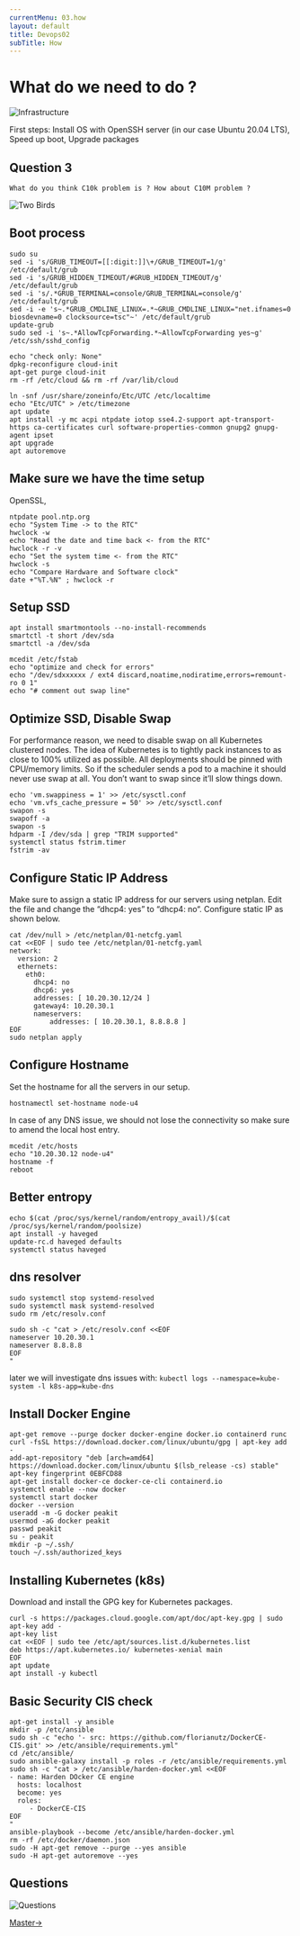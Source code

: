 ```yaml
---
currentMenu: 03.how
layout: default
title: Devops02
subTitle: How
---
```


# What do we need to do ?

![Infrastructure](https://raw.githubusercontent.com/c4xp/Devops02/master/assets/infra.jpg)

First steps: Install OS with OpenSSH server (in our case Ubuntu 20.04 LTS), Speed up boot, Upgrade packages

## Question 3

```
What do you think C10k problem is ? How about C10M problem ?
```

![Two Birds](https://raw.githubusercontent.com/c4xp/Devops02/master/assets/twobirds.jpg)

## Boot process

```
sudo su
sed -i 's/GRUB_TIMEOUT=[[:digit:]]\+/GRUB_TIMEOUT=1/g' /etc/default/grub
sed -i 's/GRUB_HIDDEN_TIMEOUT/#GRUB_HIDDEN_TIMEOUT/g' /etc/default/grub
sed -i 's/.*GRUB_TERMINAL=console/GRUB_TERMINAL=console/g' /etc/default/grub
sed -i -e 's~.*GRUB_CMDLINE_LINUX=.*~GRUB_CMDLINE_LINUX="net.ifnames=0 biosdevname=0 clocksource=tsc"~' /etc/default/grub
update-grub
sudo sed -i 's~.*AllowTcpForwarding.*~AllowTcpForwarding yes~g' /etc/ssh/sshd_config
```

```
echo "check only: None"
dpkg-reconfigure cloud-init
apt-get purge cloud-init
rm -rf /etc/cloud && rm -rf /var/lib/cloud
```

```
ln -snf /usr/share/zoneinfo/Etc/UTC /etc/localtime
echo "Etc/UTC" > /etc/timezone
apt update
apt install -y mc acpi ntpdate iotop sse4.2-support apt-transport-https ca-certificates curl software-properties-common gnupg2 gnupg-agent ipset
apt upgrade
apt autoremove
```

## Make sure we have the time setup

OpenSSL, 

```
ntpdate pool.ntp.org
echo "System Time -> to the RTC"
hwclock -w
echo "Read the date and time back <- from the RTC"
hwclock -r -v
echo "Set the system time <- from the RTC"
hwclock -s
echo "Compare Hardware and Software clock"
date +"%T.%N" ; hwclock -r
```

## Setup SSD

```
apt install smartmontools --no-install-recommends
smartctl -t short /dev/sda
smartctl -a /dev/sda

mcedit /etc/fstab
echo "optimize and check for errors"
echo "/dev/sdxxxxxx / ext4 discard,noatime,nodiratime,errors=remount-ro 0 1"
echo "# comment out swap line"
```

## Optimize SSD, Disable Swap

For performance reason, we need to disable swap on all Kubernetes clustered nodes. The idea of Kubernetes is to tightly pack instances to as close to 100% utilized as possible. All deployments should be pinned with CPU/memory limits. So if the scheduler sends a pod to a machine it should never use swap at all. You don’t want to swap since it’ll slow things down.

```
echo 'vm.swappiness = 1' >> /etc/sysctl.conf
echo 'vm.vfs_cache_pressure = 50' >> /etc/sysctl.conf
swapon -s
swapoff -a
swapon -s
hdparm -I /dev/sda | grep "TRIM supported"
systemctl status fstrim.timer
fstrim -av
```

## Configure Static IP Address

Make sure to assign a static IP address for our servers using netplan. Edit the file and change the “dhcp4: yes” to “dhcp4: no“. Configure static IP as shown below.

```
cat /dev/null > /etc/netplan/01-netcfg.yaml
cat <<EOF | sudo tee /etc/netplan/01-netcfg.yaml
network:
  version: 2
  ethernets:
    eth0:
      dhcp4: no
      dhcp6: yes
      addresses: [ 10.20.30.12/24 ]
      gateway4: 10.20.30.1
      nameservers:
          addresses: [ 10.20.30.1, 8.8.8.8 ]
EOF
sudo netplan apply
```

## Configure Hostname

Set the hostname for all the servers in our setup.

```
hostnamectl set-hostname node-u4
```

In case of any DNS issue, we should not lose the connectivity so make sure to amend the local host entry.

```
mcedit /etc/hosts
echo "10.20.30.12 node-u4"
hostname -f
reboot
```

## Better entropy

```
echo $(cat /proc/sys/kernel/random/entropy_avail)/$(cat /proc/sys/kernel/random/poolsize)
apt install -y haveged
update-rc.d haveged defaults
systemctl status haveged
```

## dns resolver

```
sudo systemctl stop systemd-resolved
sudo systemctl mask systemd-resolved
sudo rm /etc/resolv.conf

sudo sh -c "cat > /etc/resolv.conf <<EOF
nameserver 10.20.30.1
nameserver 8.8.8.8
EOF
"
```

later we will investigate dns issues with: `kubectl logs --namespace=kube-system -l k8s-app=kube-dns`

## Install Docker Engine

```
apt-get remove --purge docker docker-engine docker.io containerd runc
curl -fsSL https://download.docker.com/linux/ubuntu/gpg | apt-key add -
add-apt-repository "deb [arch=amd64] https://download.docker.com/linux/ubuntu $(lsb_release -cs) stable"
apt-key fingerprint 0EBFCD88
apt-get install docker-ce docker-ce-cli containerd.io
systemctl enable --now docker
systemctl start docker
docker --version
useradd -m -G docker peakit
usermod -aG docker peakit
passwd peakit
su - peakit
mkdir -p ~/.ssh/
touch ~/.ssh/authorized_keys
```

## Installing Kubernetes (k8s)

Download and install the GPG key for Kubernetes packages.

```
curl -s https://packages.cloud.google.com/apt/doc/apt-key.gpg | sudo apt-key add -
apt-key list
cat <<EOF | sudo tee /etc/apt/sources.list.d/kubernetes.list
deb https://apt.kubernetes.io/ kubernetes-xenial main
EOF
apt update
apt install -y kubectl
```

## Basic Security CIS check

```
apt-get install -y ansible
mkdir -p /etc/ansible
sudo sh -c "echo '- src: https://github.com/florianutz/DockerCE-CIS.git' >> /etc/ansible/requirements.yml"
cd /etc/ansible/
sudo ansible-galaxy install -p roles -r /etc/ansible/requirements.yml
sudo sh -c "cat > /etc/ansible/harden-docker.yml <<EOF
- name: Harden DOcker CE engine
  hosts: localhost
  become: yes
  roles:
     - DockerCE-CIS
EOF
"
ansible-playbook --become /etc/ansible/harden-docker.yml
rm -rf /etc/docker/daemon.json
sudo -H apt-get remove --purge --yes ansible
sudo -H apt-get autoremove --yes
```

## Questions

![Questions](https://raw.githubusercontent.com/c4xp/Devops02/master/assets/questions.jpg)

[Master→](04.master.md)